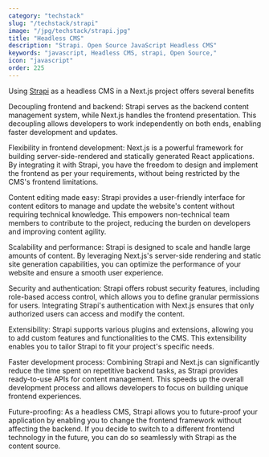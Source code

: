 ```yaml
---
category: "techstack"
slug: "/techstack/strapi"
image: "/jpg/techstack/strapi.jpg"
title: "Headless CMS"
description: "Strapi. Open Source JavaScript Headless CMS"
keywords: "javascript, Headless CMS, strapi, Open Source,"
icon: "javascript"
order: 225
---
```



Using [Strapi](https://strapi.io/) as a headless CMS in a Next.js project offers several benefits

Decoupling frontend and backend: Strapi serves as the backend content management system, while Next.js handles the frontend presentation. This decoupling allows developers to work independently on both ends, enabling faster development and updates.

Flexibility in frontend development: Next.js is a powerful framework for building server-side-rendered and statically generated React applications. By integrating it with Strapi, you have the freedom to design and implement the frontend as per your requirements, without being restricted by the CMS's frontend limitations.

Content editing made easy: Strapi provides a user-friendly interface for content editors to manage and update the website's content without requiring technical knowledge. This empowers non-technical team members to contribute to the project, reducing the burden on developers and improving content agility.

Scalability and performance: Strapi is designed to scale and handle large amounts of content. By leveraging Next.js's server-side rendering and static site generation capabilities, you can optimize the performance of your website and ensure a smooth user experience.

Security and authentication: Strapi offers robust security features, including role-based access control, which allows you to define granular permissions for users. Integrating Strapi's authentication with Next.js ensures that only authorized users can access and modify the content.

Extensibility: Strapi supports various plugins and extensions, allowing you to add custom features and functionalities to the CMS. This extensibility enables you to tailor Strapi to fit your project's specific needs.

Faster development process: Combining Strapi and Next.js can significantly reduce the time spent on repetitive backend tasks, as Strapi provides ready-to-use APIs for content management. This speeds up the overall development process and allows developers to focus on building unique frontend experiences.

Future-proofing: As a headless CMS, Strapi allows you to future-proof your application by enabling you to change the frontend framework without affecting the backend. If you decide to switch to a different frontend technology in the future, you can do so seamlessly with Strapi as the content source.
